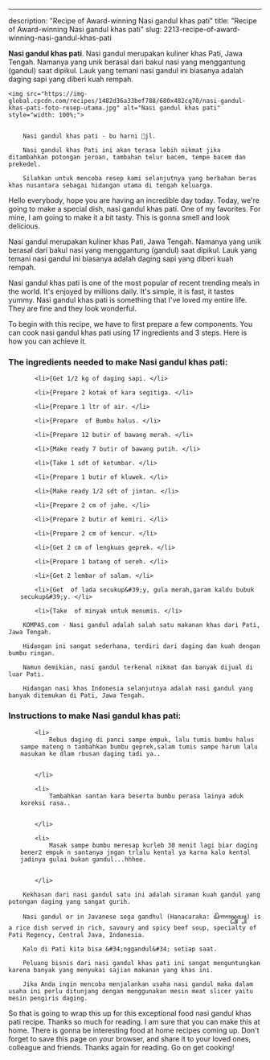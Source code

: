 ---
description: "Recipe of Award-winning Nasi gandul khas pati"
title: "Recipe of Award-winning Nasi gandul khas pati"
slug: 2213-recipe-of-award-winning-nasi-gandul-khas-pati

<p>
	<strong>Nasi gandul khas pati</strong>. 
	Nasi gandul merupakan kuliner khas Pati, Jawa Tengah. Namanya yang unik berasal dari bakul nasi yang menggantung (gandul) saat dipikul. Lauk yang temani nasi gandul ini biasanya adalah daging sapi yang diberi kuah rempah.
</p>
<p>
	
	<img src="https://img-global.cpcdn.com/recipes/1482d36a33bef788/680x482cq70/nasi-gandul-khas-pati-foto-resep-utama.jpg" alt="Nasi gandul khas pati" style="width: 100%;">
	
	
		Nasi gandul khas pati - bu harni 📍jl.
	
		Nasi gandul khas Pati ini akan terasa lebih nikmat jika ditambahkan potongan jeroan, tambahan telur bacem, tempe bacem dan prekedel.
	
		Silahkan untuk mencoba resep kami selanjutnya yang berbahan beras khas nusantara sebagai hidangan utama di tengah keluarga.
	
</p>
<p>
	Hello everybody, hope you are having an incredible day today. Today, we're going to make a special dish, nasi gandul khas pati. One of my favorites. For mine, I am going to make it a bit tasty. This is gonna smell and look delicious.
</p>
	
<p>
	Nasi gandul merupakan kuliner khas Pati, Jawa Tengah. Namanya yang unik berasal dari bakul nasi yang menggantung (gandul) saat dipikul. Lauk yang temani nasi gandul ini biasanya adalah daging sapi yang diberi kuah rempah.
</p>
<p>
	Nasi gandul khas pati is one of the most popular of recent trending meals in the world. It's enjoyed by millions daily. It's simple, it is fast, it tastes yummy. Nasi gandul khas pati is something that I've loved my entire life. They are fine and they look wonderful.
</p>

<p>
To begin with this recipe, we have to first prepare a few components. You can cook nasi gandul khas pati using 17 ingredients and 3 steps. Here is how you can achieve it.
</p>

<h3>The ingredients needed to make Nasi gandul khas pati:</h3>

<ol>
	
		<li>{Get 1/2 kg of daging sapi. </li>
	
		<li>{Prepare 2 kotak of kara segitiga. </li>
	
		<li>{Prepare 1 ltr of air. </li>
	
		<li>{Prepare  of Bumbu halus. </li>
	
		<li>{Prepare 12 butir of bawang merah. </li>
	
		<li>{Make ready 7 butir of bawang putih. </li>
	
		<li>{Take 1 sdt of ketumbar. </li>
	
		<li>{Prepare 1 butir of kluwek. </li>
	
		<li>{Make ready 1/2 sdt of jintan. </li>
	
		<li>{Prepare 2 cm of jahe. </li>
	
		<li>{Prepare 2 butir of kemiri. </li>
	
		<li>{Prepare 2 cm of kencur. </li>
	
		<li>{Get 2 cm of lengkuas geprek. </li>
	
		<li>{Prepare 1 batang of sereh. </li>
	
		<li>{Get 2 lembar of salam. </li>
	
		<li>{Get  of lada secukup&#39;y, gula merah,garam kaldu bubuk secukup&#39;y. </li>
	
		<li>{Take  of minyak untuk menumis. </li>
	
</ol>
<p>
	
		KOMPAS.com - Nasi gandul adalah salah satu makanan khas dari Pati, Jawa Tengah.
	
		Hidangan ini sangat sederhana, terdiri dari daging dan kuah dengan bumbu ringan.
	
		Namun demikian, nasi gandul terkenal nikmat dan banyak dijual di luar Pati.
	
		Hidangan nasi khas Indonesia selanjutnya adalah nasi gandul yang banyak ditemukan di Pati, Jawa Tengah.
	
</p>

<h3>Instructions to make Nasi gandul khas pati:</h3>

<ol>
	
		<li>
			Rebus daging di panci sampe empuk, lalu tumis bumbu halus sampe mateng n tambahkan bumbu geprek,salam tumis sampe harum lalu masukan ke dlam rbusan daging tadi ya..
			
			
		</li>
	
		<li>
			Tambahkan santan kara beserta bumbu perasa lainya aduk koreksi rasa..
			
			
		</li>
	
		<li>
			Masak sampe bumbu meresap kurleb 30 menit lagi biar daging bener2 empuk n santanya jngan trlalu kental ya karna kalo kental jadinya gulai bukan gandul...hhhee.
			
			
		</li>
	
</ol>

<p>
	
		Kekhasan dari nasi gandul satu ini adalah siraman kuah gandul yang potongan daging yang sangat gurih.
	
		Nasi gandul or in Javanese sega gandhul (Hanacaraka: ꦱꦼꦒꦒꦤ꧀ꦝꦸꦭ꧀) is a rice dish served in rich, savoury and spicy beef soup, specialty of Pati Regency, Central Java, Indonesia.
	
		Kalo di Pati kita bisa &#34;nggandul&#34; setiap saat.
	
		Peluang bisnis dari nasi gandul khas pati ini sangat menguntungkan karena banyak yang menyukai sajian makanan yang khas ini.
	
		Jika Anda ingin mencoba menjalankan usaha nasi gandul maka dalam usaha ini perlu ditunjang dengan menggunakan mesin meat slicer yaitu mesin pengiris daging.
	
</p>

<p>
	So that is going to wrap this up for this exceptional food nasi gandul khas pati recipe. Thanks so much for reading. I am sure that you can make this at home. There is gonna be interesting food at home recipes coming up. Don't forget to save this page on your browser, and share it to your loved ones, colleague and friends. Thanks again for reading. Go on get cooking!
</p>
